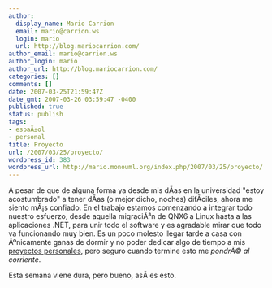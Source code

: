 ```yaml
---
author:
  display_name: Mario Carrion
  email: mario@carrion.ws
  login: mario
  url: http://blog.mariocarrion.com/
author_email: mario@carrion.ws
author_login: mario
author_url: http://blog.mariocarrion.com/
categories: []
comments: []
date: 2007-03-25T21:59:47Z
date_gmt: 2007-03-26 03:59:47 -0400
published: true
status: publish
tags:
- espaÃ±ol
- personal
title: Proyecto
url: /2007/03/25/proyecto/
wordpress_id: 383
wordpress_url: http://mario.monouml.org/index.php/2007/03/25/proyecto/
---
```


<p>A pesar de que de alguna forma ya desde mis dÃ­as en la universidad "estoy acostumbrado" a tener dÃ­as (o mejor dicho, noches) difÃ­ciles, ahora me siento mÃ¡s confiado. En el trabajo estamos comenzando a integrar todo nuestro esfuerzo, desde aquella migraciÃ³n de QNX6 a Linux hasta a las aplicaciones .NET, para unir todo el software y es agradable mirar que todo va funcionando muy bien. Es un poco molesto llegar tarde a casa con Ãºnicamente ganas de dormir y no poder dedicar algo de tiempo a mis <a href="http://www.monouml.org">proyectos personales</a>, pero seguro cuando termine esto me <em>pondrÃ© al corriente</em>.</p>
<p>Esta semana viene dura, pero bueno, asÃ­ es esto.</p>
